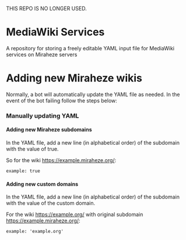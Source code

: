 THIS REPO IS NO LONGER USED.

# MediaWiki Services
A repository for storing a freely editable YAML input file for MediaWiki services on Miraheze servers

# Adding new Miraheze wikis
Normally, a bot will automatically update the YAML file as needed. In the event of the bot failing follow the steps below:

### Manually updating YAML
#### Adding new Miraheze subdomains
In the YAML file, add a new line (in alphabetical order) of the subdomain with the value of true.

So for the wiki https://example.miraheze.org/:
```
example: true
```

#### Adding new custom domains
In the YAML file, add a new line (in alphabetical order) of the subdomain with the value of the custom domain.

For the wiki https://example.org/ with original subdomain https://example.miraheze.org/:
```
example: 'example.org'
```
